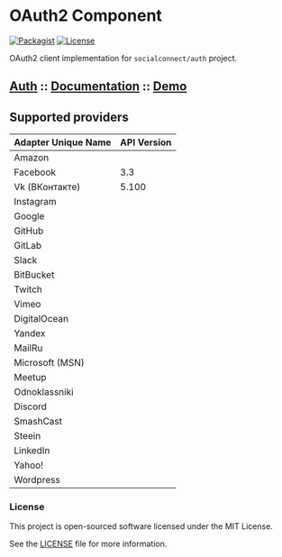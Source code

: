 OAuth2 Component
================

[![Packagist](https://img.shields.io/packagist/v/socialconnect/oauth2.svg?style=flat-square)](https://packagist.org/packages/socialconnect/oauth2)
[![License](http://img.shields.io/packagist/l/SocialConnect/oauth2.svg?style=flat-square)](https://github.com/SocialConnect/oauth2/blob/master/LICENSE)

OAuth2 client implementation for `socialconnect/auth` project.

## [Auth](https://socialconnect.lowl.io/) :: [Documentation](https://socialconnect.lowl.io/oauth2.html) :: [Demo](https://sc.lowl.io/)

## Supported providers

| Adapter Unique Name             | API Version  |
|---------------------------------|--------------|
| Amazon                          |              |
| Facebook                        | 3.3          |
| Vk (ВКонтакте)                  | 5.100        |
| Instagram                       |              |
| Google                          |              |
| GitHub                          |              |
| GitLab                          |              |
| Slack                           |              |
| BitBucket                       |              |
| Twitch                          |              |
| Vimeo                           |              |
| DigitalOcean                    |              |
| Yandex                          |              |
| MailRu                          |              |
| Microsoft (MSN)                 |              |
| Meetup                          |              |
| Odnoklassniki                   |              |
| Discord                         |              |
| SmashCast                       |              |
| Steein                          |              |
| LinkedIn                        |              |
| Yahoo!                          |              |
| Wordpress                       |              |

### License

This project is open-sourced software licensed under the MIT License.

See the [LICENSE](LICENSE) file for more information.
